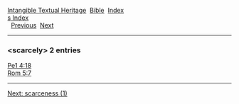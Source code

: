 [Intangible Textual Heritage](../../index)  [Bible](../index) 
[Index](index)   
[s Index](_s_)  
  [Previous](c09845)  [Next](c09847) 

------------------------------------------------------------------------

### &lt;scarcely&gt; 2 entries

[Pe1 4:18](../kjv/pe1004.htm#018)  
[Rom 5:7](../kjv/rom005.htm#007)  

------------------------------------------------------------------------

[Next: scarceness (1)](c09847)

